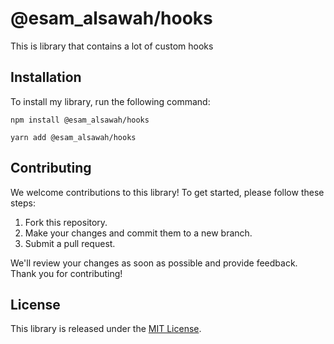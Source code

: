 # @esam_alsawah/hooks

This is library that contains a lot of custom hooks

## Installation

To install my library, run the following command:

```
npm install @esam_alsawah/hooks

yarn add @esam_alsawah/hooks

```

## Contributing

We welcome contributions to this library! To get started, please follow these steps:

1. Fork this repository.
2. Make your changes and commit them to a new branch.
3. Submit a pull request.


We'll review your changes as soon as possible and provide feedback. Thank you for contributing!

## License

This library is released under the [MIT License](https://opensource.org/licenses/MIT).
